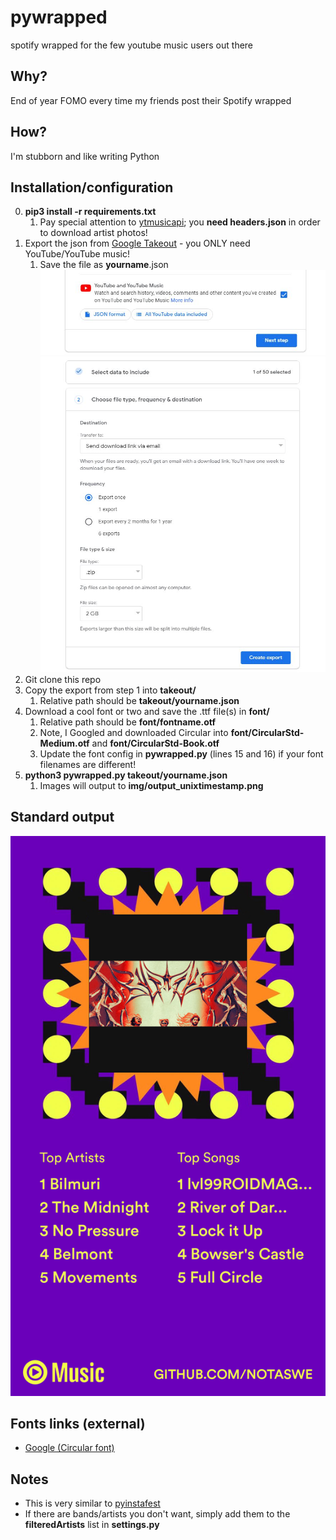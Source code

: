 # pywrapped
spotify wrapped for the few youtube music users out there

## Why?

End of year FOMO every time my friends post their Spotify wrapped

## How?

I'm stubborn and like writing Python

## Installation/configuration

0. __pip3 install -r requirements.txt__ 
    1. Pay special attention to [ytmusicapi](https://github.com/sigma67/ytmusicapi); you __need headers.json__ in order to download artist photos!
1. Export the json from [Google Takeout](https://takeout.google.com) - you ONLY need YouTube/YouTube music!
    1. Save the file as __yourname__.json
    ![Google Takeout 01](/img/takeout01.JPG "This is a sample output file")
    ![Google Takeout 02](/img/takeout02.JPG "This is a sample output file")
2. Git clone this repo
3. Copy the export from step 1 into __takeout/__
    1. Relative path should be __takeout/yourname.json__ 
4. Download a cool font or two and save the .ttf file(s) in __font/__
    1. Relative path should be __font/fontname.otf__
    2. Note, I Googled and downloaded Circular into __font/CircularStd-Medium.otf__ and __font/CircularStd-Book.otf__
    2. Update the font config in __pywrapped.py__ (lines 15 and 16) if your font filenames are different!
5. __python3 pywrapped.py takeout/yourname.json__
    1. Images will output to **img/output_unixtimestamp.png**

## Standard output

![Demo output](/img/sample.png "This is a sample output file")

## Fonts links (external)

* [Google (Circular font)](https://www.google.com)

## Notes

* This is very similar to [pyinstafest](https://github.com/notaSWE/pyinstafest)
* If there are bands/artists you don't want, simply add them to the __filteredArtists__ list in __settings.py__
